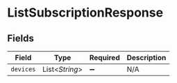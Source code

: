 # ListSubscriptionResponse


## Fields

| Field              | Type               | Required           | Description        |
| ------------------ | ------------------ | ------------------ | ------------------ |
| `devices`          | List<*String*>     | :heavy_minus_sign: | N/A                |
